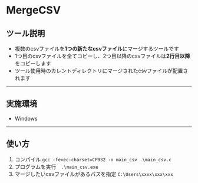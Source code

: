 # MergeCSV

## ツール説明
- 複数のcsvファイルを**1つの新たなcsvファイル**にマージするツールです
- 1つ目のcsvファイルを全てコピーし、2つ目以降のcsvファイルは**2行目以降**をコピーします
- ツール使用時のカレントディレクトリにマージされたcsvファイルが配置されます

----

## 実施環境
- Windows

----

## 使い方
1. コンパイル `gcc -fexec-charset=CP932 -o main_csv .\main_csv.c`
2. プログラムを実行　`.\main_csv.exe`
3. マージしたいcsvファイルがあるパスを指定 `C:\Users\xxxx\xxx\xxx`